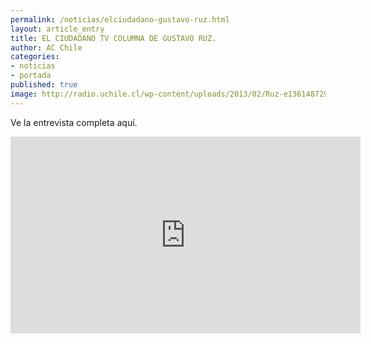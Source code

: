 ```yaml
---
permalink: /noticias/elciudadano-gustavo-ruz.html
layout: article_entry
title: EL CIUDADANO TV COLUMNA DE GUSTAVO RUZ.
author: AC Chile
categories: 
- noticias
- portada
published: true
image: http://radio.uchile.cl/wp-content/uploads/2013/02/Ruz-e1361487290588.jpg
---
```


Ve la entrevista completa aquí.

<iframe src="https://www.facebook.com/plugins/video.php?href=https%3A%2F%2Fwww.facebook.com%2FPeriodicoElCiudadano%2Fvideos%2F10153568009707470%2F&show_text=0&width=560" width="560" height="315" style="border:none;overflow:hidden" scrolling="no" frameborder="0" allowTransparency="true" allowFullScreen="true"></iframe>
